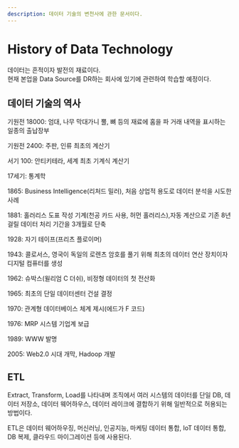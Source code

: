 ```yaml
---
description: 데이터 기술의 변천사에 관한 문서이다.
---
```


# History of Data Technology

데이터는 흔적이자 발전의 재료이다.\
현재 본업을 Data Source를 DR하는 회사에 있기에 관련하여 학습할 예정이다.

## 데이터 기술의 역사

기원전 18000: 엄대, 나무 막대가니 뿔, 뼈 등의 재료에 홈을 파 거래 내역을 표시하는 일종의 출납장부

기원전 2400: 주판, 인류 최초의 계산기

서기 100: 안티키테라, 세계 최초 기계식 계산기

17세기: 통계학

1865: Business Intelligence(리처드 밀러), 처음 상업적 용도로 데이터 분석을 시도한 사례

1881: 홀러리스 도표 작성 기계(천공 카드 사용, 허먼 홀러리스),자동 계산으로 기존 8년 걸릴 데이터 처리 기간을 3개월로 단축

1928: 자기 테이프(프리츠 플로이머)

1943: 콜로서스, 영국이 독일의 로렌츠 암호를 풀기 위해 최초의 데이터 연산 장치이자 디지털 컴퓨터를 생성

1962: 슈박스(윌리엄 C 더쉬), 비정형 데이터의 첫 전산화

1965: 최초의 단일 데이터센터 건설 결정

1970: 관계형 데이터베이스 체계 제시(에드가 F 코드)

1976: MRP 시스템 기업계 보급

1989: WWW 발명

2005: Web2.0 시대 개막, Hadoop 개발

## ETL

Extract, Transform, Load를 나타내며 조직에서 여러 시스템의 데이터를 단일 DB, 데이터 저장소, 데이터 웨어하우스, 데이터 레이크에 결합하기 위해 일반적으로 허용되는 방법이다.

ETL은 데이터 웨어하우징, 머신러닝, 인공지능, 마케팅 데이터 통합, IoT 데이터 통합, DB 복제, 클라우드 마이그레이션 등에 사용된다.
